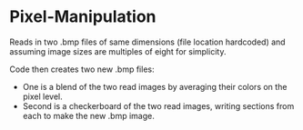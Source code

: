# Pixel-Manipulation

Reads in two .bmp files of same dimensions (file location hardcoded) and assuming image sizes are multiples of eight for simplicity.

Code then creates two new .bmp files:
  * One is a blend of the two read images by averaging their colors on the pixel level.
  * Second is a checkerboard of the two read images, writing sections from each to make the new .bmp image.
